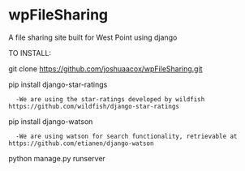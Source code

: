 # wpFileSharing
A file sharing site built for West Point using django


TO INSTALL:

git clone https://github.com/joshuaacox/wpFileSharing.git

pip install django-star-ratings

      -We are using the star-ratings developed by wildfish https://github.com/wildfish/django-star-ratings

pip install django-watson

      -We are using watson for search functionality, retrievable at https://github.com/etianen/django-watson
      
python manage.py runserver

